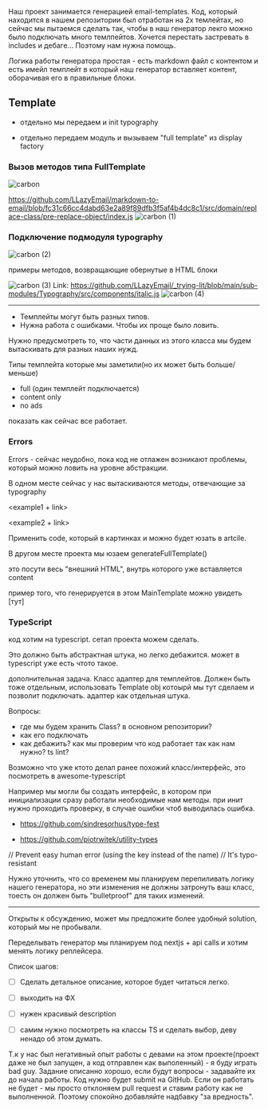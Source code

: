 
Наш проект занимается генерацией email-templates.
Код, который находится в нашем репозитории был отработан на 2х темлейтах, но сейчас мы пытаемся сделать так, чтобы в наш генератор лекго можно было подключать много темлпейтов. Хочется перестать застревать в includes и дебаге...
Поэтому нам нужна помощь.


Логика работы генератора простая - есть markdown файл с контентом и есть имейл темплейт в который наш генератор вставляет контент, оборачивая его в правильные блоки.

## Template

- отдельно мы передаем и init typography

- отдельно передаем модуль и вызываем "full template" из display factory


### Вызов методов типа FullTemplate

![carbon](https://user-images.githubusercontent.com/1469198/183511725-418a7b7a-34b0-4838-a1c3-705903cd94a8.png)

https://github.com/LLazyEmail/markdown-to-email/blob/fc31c66cc4dabd63e2a89f89dfb3f5af4b4dc8c1/src/domain/replace-class/pre-replace-object/index.js
![carbon (1)](https://user-images.githubusercontent.com/1469198/183511684-6432812f-7641-4089-8f92-b9b222ac3d62.png)


### Подключение подмодуля typography

![carbon (2)](https://user-images.githubusercontent.com/1469198/183511697-d1bb5be5-8262-46ce-bc0c-cec9aa09319b.png)

примеры методов, возвращающие обернутые в HTML блоки





![carbon (3)](https://user-images.githubusercontent.com/1469198/183511713-8032eda2-db0b-406d-abbb-200c4d5b2327.png)
Link: https://github.com/LLazyEmail/_trying-lit/blob/main/sub-modules/Typography/src/components/italic.js
![carbon (4)](https://user-images.githubusercontent.com/1469198/183511718-d1c66965-0903-46e1-acb6-f1426879398d.png)


---

- Темплейты могут быть разных типов.
- Нужна работа с ошибками. Чтобы их проще было ловить.

Нужно предусмотреть то, что части данных из этого класса мы будем вытаскивать для разных наших нужд.



Типы темплейта которые мы заметили(но их может быть больше/меньше)
- full (один темплейт подключается)
- content only 
- no ads

показать как сейчас все работает.




### Errors

Errors - сейчас неудобно, пока код не отлажен возникают проблемы, который можно ловить на уровне абстракции.



В одном месте сейчас у нас вытаскиваются методы, отвечающие за typography

<example1 + link>

<example2 + link>



Применить code, который в картинках и можно будет юзать в artcile.



В другом месте проекта мы юзаем generateFullTemplate()

это посути весь "внешний HTML", внутрь которого уже вставляется content





пример того, что генерируется в этом MainTemplate можно увидеть [тут]




### TypeScript

код хотим на typescript. сетап проекта можем сделать.

Это должно быть абстрактная штука, но легко дебажится.
может в typescript уже есть чтото такое.


дополнительная задача. Класс адаптер для темплейтов. Должен быть тоже отдельным, использовать Template obj котоырй мы тут сделаем и позволит подключать.
адаптер как отдельная штука. 

Вопросы:
- где мы будем хранить Class? в основном репозитории?
- как его подключать
- как дебажить? как мы проверим что код работает так как нам нужно? ts lint?


Возможно что уже ктото делал ранее похожий класс/интерфейс, это посмотреть в awesome-typescript

Например мы могли бы создать интерфейс, в котором при инициализации сразу работали необходимые нам методы. при инит нужно проходить проверку, в случае ошибки чтоб выводилась ошибка.



- https://github.com/sindresorhus/type-fest

- https://github.com/piotrwitek/utility-types


// Prevent easy human error (using the key instead of the name)
// It's typo-resistant


Нужно уточнить, что со временем мы планируем перепиливать логику нашего генератора, но эти изменения не должны затронуть ваш класс, тоесть он должен быть "bulletproof" для таких изменеий.


---




Открыты к обсуждению, может мы предложите более удобный solution, который мы не пробывали.

Переделывать генератор мы планируем под nextjs + api calls и хотим менять логику реплейсера.



Список шагов:
- [ ] Сделать детальное описание, которое будет читаться легко.
- [ ] выходить на ФХ
- [ ] нужен красивый description
- [ ] самим нужно посмотреть на классы TS и сделать выбор, деву ненадо об этом думать.






<!-- 
![carbon (1)](https://user-images.githubusercontent.com/1469198/183511684-6432812f-7641-4089-8f92-b9b222ac3d62.png) -->
<!-- ![carbon (2)](https://user-images.githubusercontent.com/1469198/183511697-d1bb5be5-8262-46ce-bc0c-cec9aa09319b.png)
![carbon (3)](https://user-images.githubusercontent.com/1469198/183511713-8032eda2-db0b-406d-abbb-200c4d5b2327.png)
![carbon (4)](https://user-images.githubusercontent.com/1469198/183511718-d1c66965-0903-46e1-acb6-f1426879398d.png) -->
<!-- ![carbon](https://user-images.githubusercontent.com/1469198/183511725-418a7b7a-34b0-4838-a1c3-705903cd94a8.png) -->



Т.к у нас был негативный опыт работы с девами на этом проекте(проект даже не был запущен, а код отправлен как выполенный) - я буду играть bad guy. 
Задание описанно хорошо, если будут вопросы - задавайте их до начала работы. Код нужно будет submit на GitHub.
Если он работать не будет - мы просто отклоняем pull request и ставим работу как не выполненной.
Поэтому спокойно добавляйте надбавку "за вредность".
